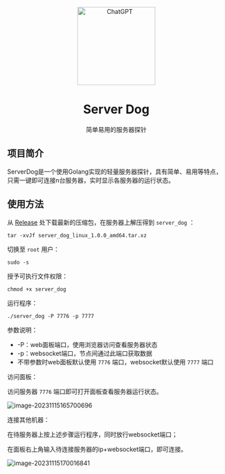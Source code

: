 <p align="center">
  <img width="180" src="https://yvling-typora-image-1257337367.cos.ap-nanjing.myqcloud.com/typora/dog.png" alt="ChatGPT">
  <h1 align="center">Server Dog</h1>
  <p align="center">简单易用的服务器探针</p>
</p>



## 项目简介

ServerDog是一个使用Golang实现的轻量服务器探针，具有简单、易用等特点，只需一键即可连接n台服务器，实时显示各服务器的运行状态。



## 使用方法

从 [Release](https://github.com/Fangnan700/ServerDog/releases) 处下载最新的压缩包，在服务器上解压得到 `server_dog` ：

```shell
tar -xvJf server_dog_linux_1.0.0_amd64.tar.xz
```

切换至 `root` 用户：

```shell
sudo -s
```

授予可执行文件权限：

```shell
chmod +x server_dog
```

运行程序：

```shell
./server_dog -P 7776 -p 7777
```

参数说明：

- -P：web面板端口，使用浏览器访问查看服务器状态
- -p：websocket端口，节点间通过此端口获取数据
- 不带参数时web面板默认使用 `7776` 端口，websocket默认使用 `7777` 端口

访问面板：

访问服务器 `7776` 端口即可打开面板查看服务器运行状态。

![image-20231115165700696](https://yvling-typora-image-1257337367.cos.ap-nanjing.myqcloud.com/typora/image-20231115165700696.png)

连接其他机器：

在待服务器上按上述步骤运行程序，同时放行websocket端口；

在面板右上角输入待连接服务器的ip+websocket端口，即可连接。

![image-20231115170016841](https://yvling-typora-image-1257337367.cos.ap-nanjing.myqcloud.com/typora/image-20231115170016841.png)





